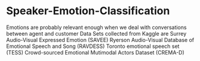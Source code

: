 # Speaker-Emotion-Classification

Emotions are probably relevant enough when we deal with conversations between agent and customer
Data Sets collected from Kaggle are
Surrey Audio-Visual Expressed Emotion (SAVEE)
Ryerson Audio-Visual Database of Emotional Speech and Song (RAVDESS)
Toronto emotional speech set (TESS)
Crowd-sourced Emotional Mutimodal Actors Dataset (CREMA-D)
